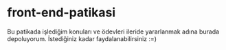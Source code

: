# front-end-patikasi
Bu patikada işlediğim konuları ve ödevleri ileride yararlanmak adına burada depoluyorum.
İstediğiniz kadar faydalanabilirsiniz :=)
